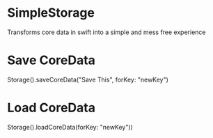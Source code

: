 # SimpleStorage
Transforms core data in swift into a simple and mess free experience

# Save CoreData
Storage().saveCoreData("Save This", forKey: "newKey")

# Load CoreData
Storage().loadCoreData(forKey: "newKey"))
